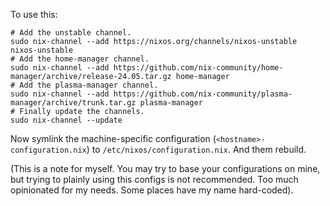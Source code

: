 To use this:

```shell
# Add the unstable channel.
sudo nix-channel --add https://nixos.org/channels/nixos-unstable nixos-unstable
# Add the home-manager channel.
sudo nix-channel --add https://github.com/nix-community/home-manager/archive/release-24.05.tar.gz home-manager
# Add the plasma-manager channel.
sudo nix-channel --add https://github.com/nix-community/plasma-manager/archive/trunk.tar.gz plasma-manager
# Finally update the channels.
sudo nix-channel --update
```

Now symlink the machine-specific configuration (`<hostname>-configuration.nix`)
to `/etc/nixos/configuration.nix`. And them rebuild.

(This is a note for myself. You may try to base your configurations on mine, but
trying to plainly using this configs is not recommended. Too much opinionated
for my needs. Some places have my name hard-coded).
